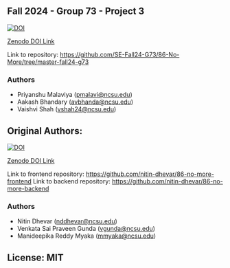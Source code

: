 ## Fall 2024 - Group 73 - Project 3
[![DOI](https://zenodo.org/badge/891052344.svg)](https://doi.org/10.5281/zenodo.14227023)

<a href="https://doi.org/10.5281/zenodo.14227023">Zenodo DOI Link</a>

Link to repository: https://github.com/SE-Fall24-G73/86-No-More/tree/master-fall24-g73

### Authors
 - Priyanshu Malaviya (pmalavi@ncsu.edu)
 - Aakash Bhandary (avbhanda@ncsu.edu)
 - Vaishvi Shah (vshah24@ncsu.edu)

## Original Authors:
[![DOI](https://zenodo.org/badge/DOI/10.5281/zenodo.5759097.svg)](https://doi.org/10.5281/zenodo.5759097)

<a href="https://doi.org/10.5281/zenodo.5759097">Zenodo DOI Link</a>

Link to frontend repository: https://github.com/nitin-dhevar/86-no-more-frontend
Link to backend repository: https://github.com/nitin-dhevar/86-no-more-backend

### Authors

 - Nitin Dhevar (nddhevar@ncsu.edu)
 - Venkata Sai Praveen Gunda (vgunda@ncsu.edu)
 - Manideepika Reddy Myaka (mmyaka@ncsu.edu)

## License: MIT
